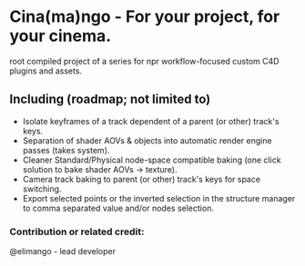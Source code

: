 # Cina(ma)ngo - For your project, for your cinema.
root compiled project of a series for npr workflow-focused custom C4D plugins and assets.

## Including (roadmap; not limited to)
- Isolate keyframes of a track dependent of a parent (or other) track's keys.
- Separation of shader AOVs & objects into automatic render engine passes (takes system).
- Cleaner Standard/Physical node-space compatible baking (one click solution to bake shader AOVs -> texture).
- Camera track baking to parent (or other) track's keys for space switching.
- Export selected points or the inverted selection in the structure manager to comma separated value and/or nodes selection.

### Contribution or related credit:
@elimango - lead developer

